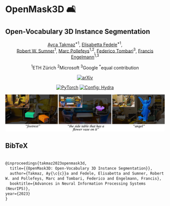 # OpenMask3D 🛋
## Open-Vocabulary 3D Instance Segmentation 
<div align="center">
<a href="https://aycatakmaz.github.io/">Ay&#231;a Takmaz</a><sup>*1</sup>,
<a href="https://elisabettafedele.github.io/">Elisabetta Fedele</a><sup>*1</sup>,
<br />
<a href="https://people.inf.ethz.ch/~sumnerb/">Robert W. Sumner</a><sup>1</sup>,
<a href="https://people.inf.ethz.ch/pomarc/">Marc Pollefeys</a><sup>1,2</sup>,
<a href="https://federicotombari.github.io/">Federico Tombari</a><sup>3</sup>,
<a href="https://francisengelmann.github.io/">Francis Engelmann</a><sup>1,3</sup>

<sup>1</sup>ETH Zürich
<sup>2</sup>Microsoft
<sup>3</sup>Google
<sup>*</sup>equal contribution

<a href="https://arxiv.org/abs/2306.13631"><img alt="arXiv" src="https://img.shields.io/badge/arXiv-badge"></a>

<a href="https://pytorch.org/get-started/locally/"><img alt="PyTorch" src="https://img.shields.io/badge/PyTorch-ee4c2c?logo=pytorch&logoColor=white"></a>
<a href="https://hydra.cc/"><img alt="Config: Hydra" src="https://img.shields.io/badge/Config-Hydra-89b8cd"></a>

![teaser](./static/images/teaser.jpeg)

</div>

<h2 class="title is-3">BibTeX</h2>
          <pre><code>
@inproceedings{takmaz2023openmask3d,
  title={{OpenMask3D: Open-Vocabulary 3D Instance Segmentation}},
  author={Takmaz, Ay{\c{c}}a and Fedele, Elisabetta and Sumner, Robert W. and Pollefeys, Marc and Tombari, Federico and Engelmann, Francis},
  booktitle={Advances in Neural Information Processing Systems (NeurIPS)},
year={2023}
}</code></pre>
    </div>
  </div>



